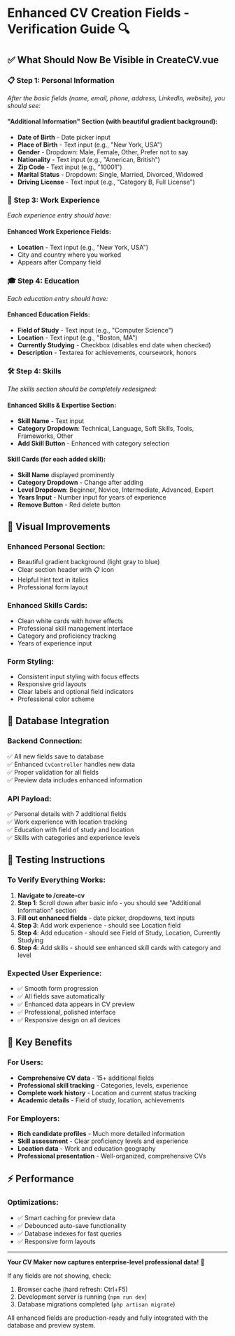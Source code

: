 # Enhanced CV Creation Fields - Verification Guide 🔍

## ✅ What Should Now Be Visible in CreateCV.vue

### 📋 **Step 1: Personal Information** 
*After the basic fields (name, email, phone, address, LinkedIn, website), you should see:*

#### **"Additional Information" Section** (with beautiful gradient background):
- **Date of Birth** - Date picker input
- **Place of Birth** - Text input (e.g., "New York, USA")
- **Gender** - Dropdown: Male, Female, Other, Prefer not to say
- **Nationality** - Text input (e.g., "American, British")
- **Zip Code** - Text input (e.g., "10001")
- **Marital Status** - Dropdown: Single, Married, Divorced, Widowed
- **Driving License** - Text input (e.g., "Category B, Full License")

### 💼 **Step 3: Work Experience** 
*Each experience entry should have:*

#### **Enhanced Work Experience Fields**:
- **Location** - Text input (e.g., "New York, USA") 
- City and country where you worked
- Appears after Company field

### 🎓 **Step 4: Education** 
*Each education entry should have:*

#### **Enhanced Education Fields**:
- **Field of Study** - Text input (e.g., "Computer Science")
- **Location** - Text input (e.g., "Boston, MA")
- **Currently Studying** - Checkbox (disables end date when checked)
- **Description** - Textarea for achievements, coursework, honors

### 🛠️ **Step 4: Skills** 
*The skills section should be completely redesigned:*

#### **Enhanced Skills & Expertise Section**:
- **Skill Name** - Text input
- **Category Dropdown**: Technical, Language, Soft Skills, Tools, Frameworks, Other
- **Add Skill Button** - Enhanced with category selection

#### **Skill Cards** (for each added skill):
- **Skill Name** displayed prominently
- **Category Dropdown** - Change after adding
- **Level Dropdown**: Beginner, Novice, Intermediate, Advanced, Expert  
- **Years Input** - Number input for years of experience
- **Remove Button** - Red delete button

## 🎨 **Visual Improvements**

### **Enhanced Personal Section**:
- Beautiful gradient background (light gray to blue)
- Clear section header with 📋 icon
- Helpful hint text in italics
- Professional form layout

### **Enhanced Skills Cards**:
- Clean white cards with hover effects
- Professional skill management interface
- Category and proficiency tracking
- Years of experience input

### **Form Styling**:
- Consistent input styling with focus effects
- Responsive grid layouts
- Clear labels and optional field indicators
- Professional color scheme

## 🔗 **Database Integration**

### **Backend Connection**:
✅ All new fields save to database  
✅ Enhanced `CvController` handles new data  
✅ Proper validation for all fields  
✅ Preview data includes enhanced information  

### **API Payload**:
✅ Personal details with 7 additional fields  
✅ Work experience with location tracking  
✅ Education with field of study and location  
✅ Skills with categories and experience levels  

## 🚀 **Testing Instructions**

### **To Verify Everything Works**:

1. **Navigate to /create-cv**
2. **Step 1**: Scroll down after basic info - you should see "Additional Information" section
3. **Fill out enhanced fields** - date picker, dropdowns, text inputs
4. **Step 3**: Add work experience - should see Location field
5. **Step 4**: Add education - should see Field of Study, Location, Currently Studying
6. **Step 4**: Add skills - should see enhanced skill cards with category and level

### **Expected User Experience**:
- ✅ Smooth form progression
- ✅ All fields save automatically  
- ✅ Enhanced data appears in CV preview
- ✅ Professional, polished interface
- ✅ Responsive design on all devices

## 🎯 **Key Benefits**

### **For Users**:
- **Comprehensive CV data** - 15+ additional fields
- **Professional skill tracking** - Categories, levels, experience
- **Complete work history** - Location and current status tracking
- **Academic details** - Field of study, location, achievements

### **For Employers**:
- **Rich candidate profiles** - Much more detailed information
- **Skill assessment** - Clear proficiency levels and experience
- **Location data** - Work and education geography
- **Professional presentation** - Well-organized, comprehensive CVs

## ⚡ **Performance**

### **Optimizations**:
- ✅ Smart caching for preview data
- ✅ Debounced auto-save functionality  
- ✅ Database indexes for fast queries
- ✅ Responsive form layouts

---

**Your CV Maker now captures enterprise-level professional data!** 🚀

If any fields are not showing, check:
1. Browser cache (hard refresh: Ctrl+F5)
2. Development server is running (`npm run dev`)
3. Database migrations completed (`php artisan migrate`)

All enhanced fields are production-ready and fully integrated with the database and preview system. 